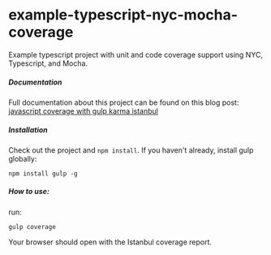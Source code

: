 # example-typescript-nyc-mocha-coverage

Example typescript project with unit and code coverage support using NYC, Typescript, and Mocha.

##### Documentation
Full documentation about this project can be found on this blog post:
[javascript coverage with gulp karma istanbul](http://theodin.co.uk//)

##### Installation
Check out the project and `npm install`. If you haven't already, install gulp globally:

    npm install gulp -g

##### How to use:
run:

    gulp coverage

Your browser should open with the Istanbul coverage report.